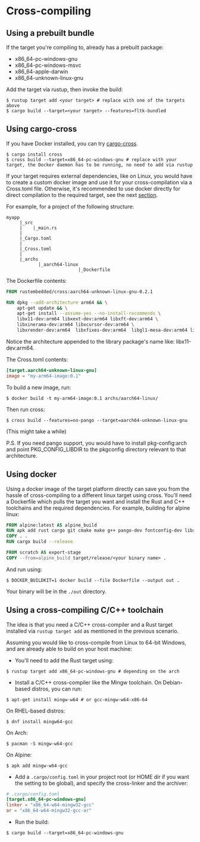 # Cross-compiling


## Using a prebuilt bundle
If the target you're compiling to, already has a prebuilt package:
- x86_64-pc-windows-gnu
- x86_64-pc-windows-msvc
- x86_64-apple-darwin
- x86_64-unknown-linux-gnu

Add the target via rustup, then invoke the build:
```
$ rustup target add <your target> # replace with one of the targets above
$ cargo build --target=<your target> --features=fltk-bundled
```

## Using cargo-cross
If you have Docker installed, you can try [cargo-cross](https://github.com/rust-embedded/cross).
```
$ cargo install cross
$ cross build --target=x86_64-pc-windows-gnu # replace with your target, the Docker daemon has to be running, no need to add via rustup
```

If your target requires external dependencies, like on Linux, you would have to create a custom docker image and use it for your cross-compilation via a Cross.toml file. Otherwise, it's recommended to use docker directly for direct compilation to the required target, see the next [section](Cross-Compiling#using-docker).

For example, for a project of the following structure:
```
myapp
     |_src
     |    |_main.rs    
     |
     |_Cargo.toml
     |
     |_Cross.toml
     |
     |_archs
            |_aarch64-linux
                           |_Dockerfile
```

The Dockerfile contents:
```dockerfile
FROM rustembedded/cross:aarch64-unknown-linux-gnu-0.2.1

RUN dpkg --add-architecture arm64 && \
    apt-get update && \
    apt-get install --assume-yes --no-install-recommends \
    libx11-dev:arm64 libxext-dev:arm64 libxft-dev:arm64 \
    libxinerama-dev:arm64 libxcursor-dev:arm64 \
    libxrender-dev:arm64  libxfixes-dev:arm64  libgl1-mesa-dev:arm64 libglu1-mesa-dev:arm64 
```
Notice the architecture appended to the library package's name like: libx11-dev:arm64.

The Cross.toml contents:
```toml
[target.aarch64-unknown-linux-gnu]
image = "my-arm64-image:0.1"
```

To build a new image, run:
```
$ docker build -t my-arm64-image:0.1 archs/aarch64-linux/
```

Then run cross:
```
$ cross build --features=no-pango --target=aarch64-unknown-linux-gnu
```
(This might take a while)

P.S. If you need pango support, you would have to install pkg-config:arch and point PKG_CONFIG_LIBDIR to the pkgconfig directory relevant to that architecture.

## Using docker
Using a docker image of the target platform directly can save you from the hassle of cross-compiling to a different linux target using cross.
You'll need a Dockerfile which pulls the target you want and install the Rust and C++ toolchains and the required dependencies.
For example, building for alpine linux:
```dockerfile
FROM alpine:latest AS alpine_build
RUN apk add rust cargo git cmake make g++ pango-dev fontconfig-dev libxinerama-dev libxfixes-dev libxcursor-dev
COPY . .
RUN cargo build --release

FROM scratch AS export-stage
COPY --from=alpine_build target/release/<your binary name> .
```
And run using:
```
$ DOCKER_BUILDKIT=1 docker build --file Dockerfile --output out .
```
Your binary will be in the `./out` directory.

## Using a cross-compiling C/C++ toolchain

The idea is that you need a C/C++ cross-compiler and a Rust target installed via `rustup target add` as mentioned in the previous scenario.

Assuming you would like to cross-compile from Linux to 64-bit Windows, and are already able to build on your host machine:
- You'll need to add the Rust target using:
```
$ rustup target add x86_64-pc-windows-gnu # depending on the arch
```
- Install a C/C++ cross-compiler like the Mingw toolchain. On Debian-based distros, you can run:
```
$ apt-get install mingw-w64 # or gcc-mingw-w64-x86-64
```
On RHEL-based distros:
```
$ dnf install mingw64-gcc
```
On Arch:
```
$ pacman -S mingw-w64-gcc
```
On Alpine:
```
$ apk add mingw-w64-gcc
```
- Add a `.cargo/config.toml` in your project root (or HOME dir if you want the setting to be global), and specify the cross-linker and the archiver:
```toml
# .cargo/config.toml
[target.x86_64-pc-windows-gnu]
linker = "x86_64-w64-mingw32-gcc"
ar = "x86_64-w64-mingw32-gcc-ar"
```
- Run the build:
```
$ cargo build --target=x86_64-pc-windows-gnu
```

